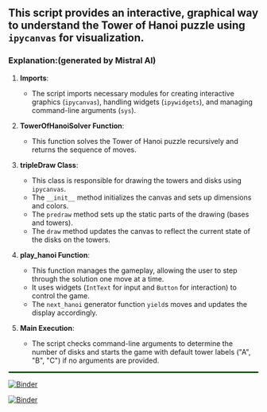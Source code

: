 ## This script provides an interactive, graphical way to understand the Tower of Hanoi puzzle using `ipycanvas` for visualization.

### Explanation:(generated by Mistral AI)

1. **Imports**:
   - The script imports necessary modules for creating interactive graphics (`ipycanvas`), handling widgets (`ipywidgets`), and managing command-line arguments (`sys`).

2. **TowerOfHanoiSolver Function**:
   - This function solves the Tower of Hanoi puzzle recursively and returns the sequence of moves.

3. **tripleDraw Class**:
   - This class is responsible for drawing the towers and disks using `ipycanvas`.
   - The `__init__` method initializes the canvas and sets up dimensions and colors.
   - The `predraw` method sets up the static parts of the drawing (bases and towers).
   - The `draw` method updates the canvas to reflect the current state of the disks on the towers.

4. **play_hanoi Function**:
   - This function manages the gameplay, allowing the user to step through the solution one move at a time.
   - It uses widgets (`IntText` for input and `Button` for interaction) to control the game.
   - The `next_hanoi` generator function `yield`s moves and updates the display accordingly.

5. **Main Execution**:
   - The script checks command-line arguments to determine the number of disks and starts the game with default tower labels ("A", "B", "C") if no arguments are provided.

<hr style="border: 1px solid green;  border-radius: 2px;   margin-top: 0px; margin-bottom: 0px;">

[![Binder](https://mybinder.org/badge_logo.svg)](https://mybinder.org/v2/gh/sergio53/pypi.git/HEAD?urlpath=%2Fdoc%2Ftree%2Fhanoi%2Fhanoi_ipycanvas%2FHanoi_ipycanvas.ipynb)

[![Binder](https://mybinder.org/badge_logo.svg)](https://mybinder.org/v2/gh/sergio53/pypi.git/HEAD?urlpath=%2Fdoc%2Ftree%2Fvoila%2Frender%2Fhanoi%2Fhanoi_ipycanvas%2FHanoi_ipycanvas.ipynb)
